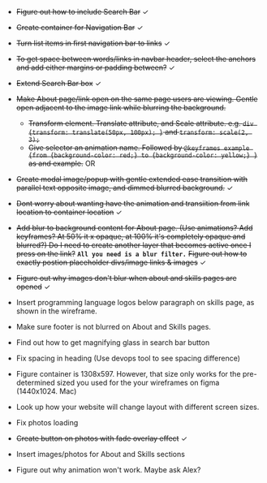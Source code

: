- ~~Figure out how to include Search Bar~~ ✓
- ~~Create container for Navigation Bar~~ ✓
- ~~Turn list items in first navigation bar to links~~ ✓
- ~~To get space between words/links in navbar header, select the anchors and add either margins or padding between?~~ ✓
- ~~Extend Search Bar box~~ ✓
- ~~Make About page/link open on the same page users are viewing.  Gentle open adjacent to the image link while blurring the background.~~
    - ~~Transform element. Translate attribute, and Scale attribute. e.g. `div {transform: translate(50px, 100px); }` and `transform: scale(2, 3);`~~
    - ~~Give selector an animation name.  Followed by `@keyframes example {from {background-color: red;} to {background-color: yellow;} }` as and example.~~
OR
- ~~Create modal image/popup with gentle extended ease transition with parallel text opposite image, and dimmed blurred background.~~ ✓
- ~~Dont worry about wanting have the animation and transiition from link location to container location~~ ✓
- ~~Add blur to background content for About page. (Use animations? Add keyframes? At 50% it x opaque, at 100% it's completely opaque and blurred?)  Do I need to create another layer that becomes active once I press on the link?~~ **`All you need is a blur filter.`**
~~Figure out how to exactly postion placeholder divs/image links & images~~ ✓

- ~~Figure out why images don't blur when about and skills pages are opened~~ ✓
- Insert programming language logos below paragraph on skills page, as shown in the wireframe.
- Make sure footer is not blurred on About and Skills pages.
- Find out how to get magnifying glass in search bar button 
- Fix spacing in heading (Use devops tool to see spacing difference) 
- Figure container is 1308x597. However, that size only works for the pre-determined sized you used for the your wireframes on figma (1440x1024. Mac)
- Look up how your website will change layout with different screen sizes.
- Fix photos loading
- ~~Create button on photos with fade overlay effect~~ ✓
- Insert images/photos for About and Skills sections
- Figure out why animation won't work. Maybe ask Alex?